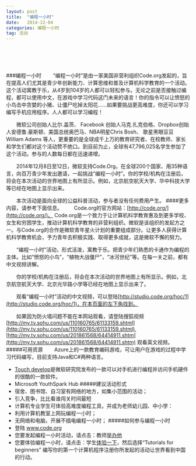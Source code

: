 ```yaml
---
layout: post
title:  "编程一小时"
date:   2014-12-04
categories: 编程一小时
tag: 活动
---
```

<br/><br/><br/><br/>
###编程一小时
　　“编程一小时”是由一家美国非营利组织Code.org发起的，旨在提高人们尤其是青少年创新能力、计算思维和普及计算机科学教育的一个活动。这个活动寓教于乐，从4岁到104岁的人都可以轻松参与。无论之前是否接触过编程，都可以使用中文，在游戏中学习代码这门未来的语言！你的指令可以让愤怒的小鸟击中贪婪的小猪、让僵尸吃掉太阳花……如果要挑战更高难度，你还可以学习编写手机应用程序。人人都可以学习编程！

　　微软公司创始人比尔.盖茨、 Facebook 创始人马克.扎克伯格、Dropbox创始人安德鲁.豪斯顿、美国总统奥巴马、NBA明星Chris Bosh、 歌星黑眼豆豆William Adams 等人，更重要的是全球成千上万的教育研究者、在校教师、家长和学生们都对这个活动赞不绝口。到目前为止，全球有47,796,025名学生参加了这个活动。参与的人数每日都在迅速递增。

　　2014年12月8日至12日，微软支持Code.Org，在全球200个国家、用35种语言，向百万青少年发出邀请，一起挑战“编程一小时”。你的学校/机构在注册后，将会在本次活动的世界地图上有所显示。例如，北京航空航天大学、华中科技大学等已经在地图上显示出来。

　　本次活动是面向全球的公益科普活动，参与者没有任何费用产生。
####更多内容，请参考下面信息。
　　Code.org的官方网站：[http://code.org/](http://code.org/)。 Code.org是一个致力于让计算机科学教育惠及到更多学校、女生和穷困学生，推动计算机科学教育的非营利组织。微软是该组织的发起方之一。与Code.org的合作是微软青年星火计划的重要组成部分。让更多人获得计算机科学教育机会，予力青年去积极实践、取得更多成就，这是微软不懈的努力。

　　“编程一小时”活动，形式活泼，寓教于乐。把青少年们熟悉的卡通作为编程的主体。比如“愤怒的小鸟”，“植物大战僵尸”，“冰河世纪”等。在每一关之前，都有中文视频讲解。

　　你的学校/机构在注册后，将会在本次活动的世界地图上有所显示。例如，北京航空航天大学、北京光华路小学等已经在地图上显示出来了。

　　观看“编程一小时”活动的中文视频，可以登陆[http://studio.code.org/hoc/1](http://studio.code.org/hoc/1)，在本页面的左下角找到。

　　如果因为防火墙问题不能在本网站观看，请登陆搜狐视频[http://my.tv.sohu.com/us/110160765/61133159.shtml](http://my.tv.sohu.com/us/110160765/61133159.shtml),[http://my.tv.sohu.com/us/201861568/64414911.shtm](http://my.tv.sohu.com/us/201861568/64414911.shtm) 观看英文视频。
#####可用资源
　　Azure上的一款教育编码游戏，可让用户在游戏的过程中学习代码编写，目前支持Java和C#两种语言。

* [Touch develop](http://rrurl.cn/0TI5j3)是微软研究院发布的一款可以对手机进行编程并访问手机硬件的很酷的一款软件。
* Microsoft YouthSpark Hub
#####建议活动形式
* 宿舍、图书馆、自习室有网络的地方，如集小范围的活动；
* 引入竞争，比比看谁闯关时间最短
* 计算机专业学生可体验高难度编程工具，并成为老师幼儿园、中小学：
* 利用计算机教室上网玩编程一小时；
* 无网络和电脑，开展不插电编程一小时；
#####如何参与编程一小时
* 登陆 www.code.org
* 您要发起编程一小时活动，请点击：教师[举办他](http://rrurl.cn/zg0qCA)
* 您要体验编程一小时，请点击：学生[体验一下](http://rrurl.cn/5nExh3)，然后选择“Tutorials for beginners” 编写你的第一个计算机程序注册你所发起的活动让世界看到中国的行动。
